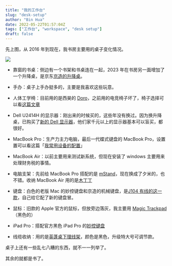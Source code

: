 ```yaml
---
title: "我的工作台"
slug: "desk-setup"
author: "Bin Hua"
date: 2022-05-22T01:57:04Z
tags: ["工作台", "workspace", "desk setup"]
draft: false
---
```


先上图，从 2016 年到现在，我书房主要用的桌子变化情况。

![](https://storage.tourcoder.com/tcblog/desk-setup-01.jpg)

- 靠窗的书桌：侧边有一个书架和书桌连在一起，2023 年在书房另一面增加了一个升降桌，是京东[京造的升降桌](https://u.jd.com/0u9zcUS)。

- 手办：桌子上手办挺多的，主要是我喜欢这些玩意。

- 人体工学椅：目前用的是西昊的 [Doro](https://u.jd.com/0u962sN)，之前用的电竞椅子坏了，椅子选择可以看[这篇文章](https://tourcoder.com/chair-is-so-important/)

- Dell U2414H 的显示器：刚出来的时候买的，这些年没有换过。因为换升降桌，已购买了[新的 Dell 显示器](https://u.jd.com/0u9Gi1Q)，他们家千元以上的显示器基本可以盲买，都很好。

- MacBook Pro：生产力主力电脑，最后一代蝶式键盘的 MacBook Pro，设置置可以看这篇「[我常用设备的配置](/the-configuration-on-my-devices)」

- MacBook Air：以前主要用来测试新系统，但现在安装了 windows 主要用来处理财务税的事情。

- 电脑支架：先前给 MacBook Pro 搭配的是 [mStand](https://www.amazon.com/Rain-Design-mStand-Laptop-Patented/dp/B000OOYECC/)，现在换成了夕米的，也不错。收纳 MacBook Air 用的是[木丁丁](https://item.jd.com/100013873588.html)

- 键盘：白色的老版 Mac 的妙控键盘和京造的机械键盘，是[J104 有线的这一款](https://u.jd.com/089INiw)，自己给它配了新的键盘冒。

- 鼠标：旧款的 Apple 官方的鼠标，但放旁边落灰，我主要用 [Magic Trackpad](https://u.jd.com/0q9apSY)（黑色的）

- iPad Pro：搭配官方黑色 iPad Pro 的[妙控键盘](https://u.jd.com/0u9uKIh)

- 线缆收纳：用的是[英蓬桌下理线架](https://u.jd.com/0u9Oe1O)，颜色是黑色，升级特大号可调节款。

桌子上还有一些乱七八糟的东西，就不一一列举了。

其余的就都是书了。
